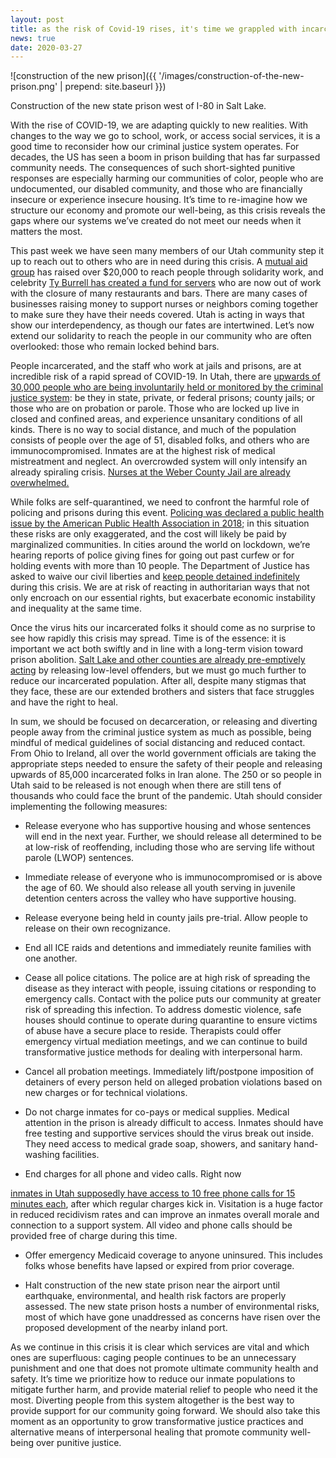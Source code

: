 ```yaml
---
layout: post
title: as the risk of Covid-19 rises, it's time we grappled with incarceration in Utah
news: true
date: 2020-03-27
---
```


![construction of the new prison]({{ '/images/construction-of-the-new-prison.png' | prepend: site.baseurl }})

Construction of the new state prison west of I-80 in Salt Lake.

With the rise of COVID-19, we are adapting quickly to new realities. With changes to the
way we go to school, work, or access social services, it is a good time to reconsider how
our criminal justice system operates. For decades, the US has seen a boom in prison
building that has far surpassed community needs. The consequences of such short-sighted
punitive responses are especially harming our communities of color, people who are
undocumented, our disabled community, and those who are financially insecure or experience
insecure housing. It’s time to re-imagine how we structure our economy and promote our
well-being, as this crisis reveals the gaps where our systems we’ve created do not meet
our needs when it matters the most.

This past week we have seen many members of our Utah community step it up to reach out to
others who are in need during this crisis. A
<a href="https://www.facebook.com/groups/covid19mutualaidslc">
mutual aid group</a>
has raised over $20,000 to reach people through solidarity work, and celebrity
<a href="https://www.sltrib.com/news/2020/03/20/salt-lake-city-actor-ty/">
Ty Burrell has created a fund for servers</a>
who are now out of work with the closure of many restaurants and bars. There are
many cases of businesses raising money to support nurses or neighbors coming together to
make sure they have their needs covered. Utah is acting in ways that show our
interdependency, as though our fates are intertwined. Let’s now extend our solidarity to
reach the people in our community who are often overlooked: those who remain locked behind
bars.

People incarcerated, and the staff who work at jails and prisons, are at incredible risk
of a rapid spread of COVID-19. In Utah, there are
<a href="https://www.prisonpolicy.org/profiles/UT.html">
upwards of 30,000 people who are being involuntarily held or monitored by the criminal
justice system</a>:
be they in state, private, or federal prisons; county jails; or those who are on probation
or parole. Those who are locked up live in closed and confined areas, and experience
unsanitary conditions of all kinds. There is no way to social distance, and much of the
population consists of people over the age of 51, disabled folks, and others who are
immunocompromised. Inmates are at the highest risk of medical mistreatment and neglect. An
overcrowded system will only intensify an already spiraling crisis.
<a href="https://www.standard.net/news/local/nursing-shortage-plagues-weber-county-jail-davis-helps-with-staffing/article_acc0fef8-420c-5c44-ba26-75f186fe7687.html">
Nurses at the Weber County Jail are already overwhelmed.</a>

While folks are self-quarantined, we need to confront the harmful role of policing and
prisons during this event.
<a href="https://www.apha.org/policies-and-advocacy/public-health-policy-statements/policy-database/2019/01/29/law-enforcement-violence">
Policing was declared a public health issue by the American Public Health Association in 2018</a>;
in this situation these risks are only exaggerated, and the cost will likely be paid by
marginalized communities. In cities around the world on lockdown, we’re hearing reports of
police giving fines for going out past curfew or for holding events with more than 10
people. The Department of Justice has asked to waive our civil liberties and
<a href="https://www.politico.com/news/2020/03/21/doj-coronavirus-emergency-powers-140023">
keep people detained indefinitely</a>
during this crisis. We are at risk of reacting in authoritarian ways that not only
encroach on our essential rights, but exacerbate economic instability and inequality at
the same time.

Once the virus hits our incarcerated folks it should come as no surprise to see how
rapidly this crisis may spread. Time is of the essence: it is important we act both
swiftly and in line with a long-term vision toward prison abolition.
<a href="https://www.sltrib.com/news/2020/03/21/hundreds-utah-inmates/?fbclid=IwAR3h509JVCqAxjVwOyT3oqSWd2O2rZjLO6CIHqYuUjQlgD4CAXpRzY_eoEc">
Salt Lake and other counties are already pre-emptively acting</a>
by releasing low-level offenders, but we must go much further to reduce our incarcerated
population. After all, despite many stigmas that they face, these are our extended
brothers and sisters that face struggles and have the right to heal.

In sum, we should be focused on decarceration, or releasing and diverting people away from
the criminal justice system as much as possible, being mindful of medical guidelines of
social distancing and reduced contact. From Ohio to Ireland, all over the world government
officials are taking the appropriate steps needed to ensure the safety of their people and
releasing upwards of 85,000 incarcerated folks in Iran alone. The 250 or so people in Utah
said to be released is not enough when there are still tens of thousands who could face
the brunt of the pandemic. Utah should consider implementing the following measures:

- Release everyone who has supportive housing and whose sentences will end in the next
year. Further, we should release all determined to be at low-risk of reoffending,
including those who are serving life without parole (LWOP) sentences.

- Immediate release of everyone who is immunocompromised or is above the age of 60. We
should also release all youth serving in juvenile detention centers across the valley
who have supportive housing.

- Release everyone being held in county jails pre-trial. Allow people to release on their
own recognizance.

- End all ICE raids and detentions and immediately reunite families with one another.

- Cease all police citations. The police are at high risk of spreading the disease as they
interact with people, issuing citations or responding to emergency calls. Contact with the
police puts our community at greater risk of spreading this infection. To address domestic
violence, safe houses should continue to operate during quarantine to ensure victims of
abuse have a secure place to reside. Therapists could offer emergency virtual mediation
meetings, and we can continue to build transformative justice methods for dealing with
interpersonal harm.

- Cancel all probation meetings. Immediately lift/postpone imposition of detainers of every
person held on alleged probation violations based on new charges or for technical
violations.

- Do not charge inmates for co-pays or medical supplies. Medical attention in the prison is
already difficult to access. Inmates should have free testing and supportive services
should the virus break out inside. They need access to medical grade soap, showers, and
sanitary hand-washing facilities.

- End charges for all phone and video calls. Right now
<a href="https://corrections.utah.gov/index.php/home/alerts-2/1237-udc-coronavirus-updates">
inmates in Utah supposedly have access to 10 free phone calls for 15 minutes each</a>,
after which regular charges kick in.  Visitation is a huge factor in reduced recidivism
rates and can improve an inmates overall morale and connection to a support system. All
video and phone calls should be provided free of charge during this time.

- Offer emergency Medicaid coverage to anyone uninsured. This includes folks whose benefits
have lapsed or expired from prior coverage.

- Halt construction of the new state prison near the airport until earthquake,
environmental, and health risk factors are properly assessed. The new state prison hosts a
number of environmental risks, most of which have gone unaddressed as concerns have risen
over the proposed development of the nearby inland port.

As we continue in this crisis it is clear which services are vital and which ones are
superfluous: caging people continues to be an unnecessary punishment and one that does not
promote ultimate community health and safety. It’s time we prioritize how to reduce our
inmate populations to mitigate further harm, and provide material relief to people who
need it the most. Diverting people from this system altogether is the best way to provide
support for our community going forward. We should also take this moment as an opportunity
to grow transformative justice practices and alternative means of interpersonal healing
that promote community well-being over punitive justice.

